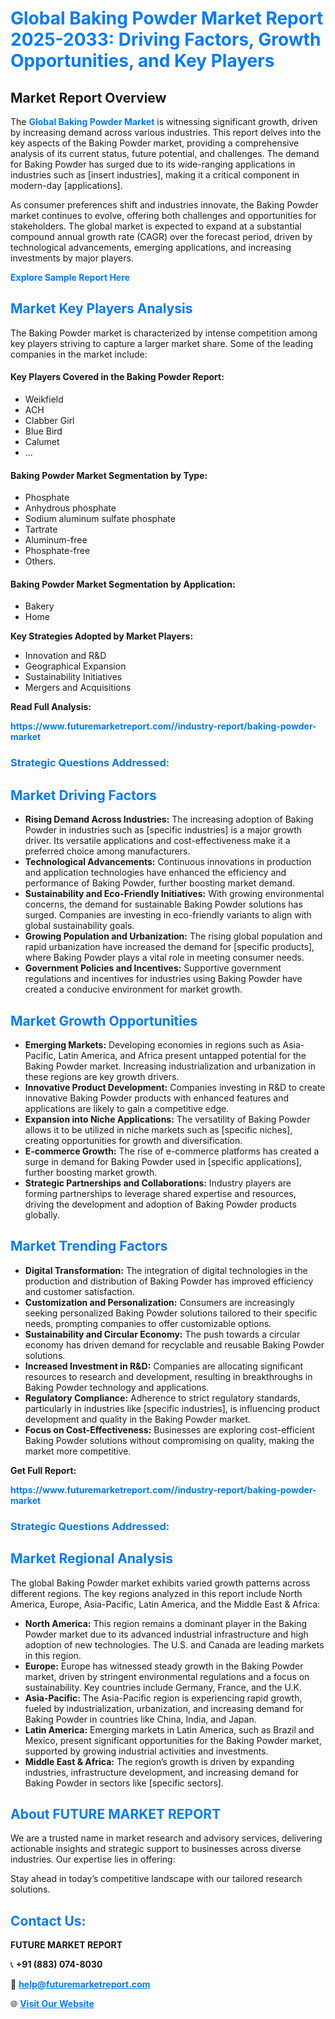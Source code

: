 <h1 style="color: #007BFF;">Global Baking Powder Market Report 2025-2033: Driving Factors, Growth Opportunities, and Key Players</h1>

<section id="overview">
<h2>Market Report Overview</h2>
<p>The <a href="https://www.futuremarketreport.com//industry-report/baking-powder-market" style="color: #007BFF; text-decoration: none;"><strong>Global Baking Powder Market</strong></a> is witnessing significant growth, driven by increasing demand across various industries. This report delves into the key aspects of the Baking Powder market, providing a comprehensive analysis of its current status, future potential, and challenges. The demand for Baking Powder has surged due to its wide-ranging applications in industries such as [insert industries], making it a critical component in modern-day [applications].</p>
<p>As consumer preferences shift and industries innovate, the Baking Powder market continues to evolve, offering both challenges and opportunities for stakeholders. The global market is expected to expand at a substantial compound annual growth rate (CAGR) over the forecast period, driven by technological advancements, emerging applications, and increasing investments by major players.</p>
</section>

<section id="overview">
<p><a href="https://www.futuremarketreport.com//request-sample/reportId=86929" style="color: #007BFF; text-decoration: none;"><strong>Explore Sample Report Here</strong></a></p>
</section>

<section id="key-players">
<h2 style="color: #007BFF;">Market Key Players Analysis</h2>
<p>The Baking Powder market is characterized by intense competition among key players striving to capture a larger market share. Some of the leading companies in the market include:</p>
<h4>Key Players Covered in the Baking Powder Report:</h4>
<ul><li>Weikfield</li><li>ACH</li><li>Clabber Girl</li><li>Blue Bird</li><li>Calumet</li><li>...</li></ul>
<h4>Baking Powder Market Segmentation by Type:</h4>
<ul><li>Phosphate</li><li>Anhydrous phosphate</li><li>Sodium aluminum sulfate phosphate</li><li>Tartrate</li><li>Aluminum-free</li><li>Phosphate-free</li><li>Others.</li></ul>

<h4>Baking Powder Market Segmentation by Application:</h4>
<ul><li>Bakery</li><li>Home</li></ul>
<p><strong>Key Strategies Adopted by Market Players:</strong></p>
<ul>
<li>Innovation and R&D</li>
<li>Geographical Expansion</li>
<li>Sustainability Initiatives</li>
<li>Mergers and Acquisitions</li>
</ul>
</section>

<section>
<p><strong>Read Full Analysis: </strong></p><a href="https://www.futuremarketreport.com//industry-report/baking-powder-market" style="color: #007BFF; text-decoration: none;"><strong>https://www.futuremarketreport.com//industry-report/baking-powder-market</strong></a>
<h3 style="color: #007BFF;">Strategic Questions Addressed:</h3>
</section>

<section id="driving-factors">
<h2 style="color: #007BFF;">Market Driving Factors</h2>
<ul>
<li><strong>Rising Demand Across Industries:</strong> The increasing adoption of Baking Powder in industries such as [specific industries] is a major growth driver. Its versatile applications and cost-effectiveness make it a preferred choice among manufacturers.</li>
<li><strong>Technological Advancements:</strong> Continuous innovations in production and application technologies have enhanced the efficiency and performance of Baking Powder, further boosting market demand.</li>
<li><strong>Sustainability and Eco-Friendly Initiatives:</strong> With growing environmental concerns, the demand for sustainable Baking Powder solutions has surged. Companies are investing in eco-friendly variants to align with global sustainability goals.</li>
<li><strong>Growing Population and Urbanization:</strong> The rising global population and rapid urbanization have increased the demand for [specific products], where Baking Powder plays a vital role in meeting consumer needs.</li>
<li><strong>Government Policies and Incentives:</strong> Supportive government regulations and incentives for industries using Baking Powder have created a conducive environment for market growth.</li>
</ul>
</section>

<section id="growth-opportunities">
<h2 style="color: #007BFF;">Market Growth Opportunities</h2>
<ul>
<li><strong>Emerging Markets:</strong> Developing economies in regions such as Asia-Pacific, Latin America, and Africa present untapped potential for the Baking Powder market. Increasing industrialization and urbanization in these regions are key growth drivers.</li>
<li><strong>Innovative Product Development:</strong> Companies investing in R&D to create innovative Baking Powder products with enhanced features and applications are likely to gain a competitive edge.</li>
<li><strong>Expansion into Niche Applications:</strong> The versatility of Baking Powder allows it to be utilized in niche markets such as [specific niches], creating opportunities for growth and diversification.</li>
<li><strong>E-commerce Growth:</strong> The rise of e-commerce platforms has created a surge in demand for Baking Powder used in [specific applications], further boosting market growth.</li>
<li><strong>Strategic Partnerships and Collaborations:</strong> Industry players are forming partnerships to leverage shared expertise and resources, driving the development and adoption of Baking Powder products globally.</li>
</ul>
</section>

<section id="trending-factors">
<h2 style="color: #007BFF;">Market Trending Factors</h2>
<ul>
<li><strong>Digital Transformation:</strong> The integration of digital technologies in the production and distribution of Baking Powder has improved efficiency and customer satisfaction.</li>
<li><strong>Customization and Personalization:</strong> Consumers are increasingly seeking personalized Baking Powder solutions tailored to their specific needs, prompting companies to offer customizable options.</li>
<li><strong>Sustainability and Circular Economy:</strong> The push towards a circular economy has driven demand for recyclable and reusable Baking Powder solutions.</li>
<li><strong>Increased Investment in R&D:</strong> Companies are allocating significant resources to research and development, resulting in breakthroughs in Baking Powder technology and applications.</li>
<li><strong>Regulatory Compliance:</strong> Adherence to strict regulatory standards, particularly in industries like [specific industries], is influencing product development and quality in the Baking Powder market.</li>
<li><strong>Focus on Cost-Effectiveness:</strong> Businesses are exploring cost-efficient Baking Powder solutions without compromising on quality, making the market more competitive.</li>
</ul>
</section>

<section>
<p><strong>Get Full Report: </strong></p><a href="https://www.futuremarketreport.com//industry-report/baking-powder-market" style="color: #007BFF; text-decoration: none;"><strong>https://www.futuremarketreport.com//industry-report/baking-powder-market</strong></a>
<h3 style="color: #007BFF;">Strategic Questions Addressed:</h3>
</section>


<section id="regional-analysis">
<h2 style="color: #007BFF;">Market Regional Analysis</h2>
<p>The global Baking Powder market exhibits varied growth patterns across different regions. The key regions analyzed in this report include North America, Europe, Asia-Pacific, Latin America, and the Middle East & Africa:</p>
<ul>
<li><strong>North America:</strong> This region remains a dominant player in the Baking Powder market due to its advanced industrial infrastructure and high adoption of new technologies. The U.S. and Canada are leading markets in this region.</li>
<li><strong>Europe:</strong> Europe has witnessed steady growth in the Baking Powder market, driven by stringent environmental regulations and a focus on sustainability. Key countries include Germany, France, and the U.K.</li>
<li><strong>Asia-Pacific:</strong> The Asia-Pacific region is experiencing rapid growth, fueled by industrialization, urbanization, and increasing demand for Baking Powder in countries like China, India, and Japan.</li>
<li><strong>Latin America:</strong> Emerging markets in Latin America, such as Brazil and Mexico, present significant opportunities for the Baking Powder market, supported by growing industrial activities and investments.</li>
<li><strong>Middle East & Africa:</strong> The region’s growth is driven by expanding industries, infrastructure development, and increasing demand for Baking Powder in sectors like [specific sectors].</li>
</ul>
</section>

<footer>
<h2 style="color: #007BFF;">About FUTURE MARKET REPORT</h2>
<p>We are a trusted name in market research and advisory services, delivering actionable insights and strategic support to businesses across diverse industries. Our expertise lies in offering:</p>

<p>Stay ahead in today’s competitive landscape with our tailored research solutions.</p>

<h2 style="color: #007BFF;">Contact Us:</h2>
<p><strong>FUTURE MARKET REPORT</strong></p>
<p>📞 <strong>+91 (883) 074-8030</strong></p>
<p>📧 <strong><a href="mailto:help@futuremarketreport.com" style="color: #007BFF;">help@futuremarketreport.com</a></strong></p>
<p>🌐 <strong><a href="https://www.futuremarketreport.com/" style="color: #007BFF;">Visit Our Website</a></strong></p>
</footer>